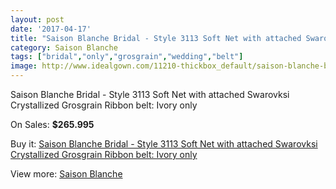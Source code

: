 ```yaml
---
layout: post
date: '2017-04-17'
title: "Saison Blanche Bridal - Style 3113 Soft Net with attached Swarovksi Crystallized Grosgrain Ribbon belt: Ivory only"
category: Saison Blanche
tags: ["bridal","only","grosgrain","wedding","belt"]
image: http://www.idealgown.com/11210-thickbox_default/saison-blanche-bridal-style-3113-soft-net-with-attached-swarovksi-crystallized-grosgrain-ribbon-belt-ivory-only.jpg
---
```

Saison Blanche Bridal - Style 3113 Soft Net with attached Swarovksi Crystallized Grosgrain Ribbon belt: Ivory only

On Sales: **$265.995**
<a href="https://www.idealgown.com/en/saison-blanche/4593-saison-blanche-bridal-style-3113-soft-net-with-attached-swarovksi-crystallized-grosgrain-ribbon-belt-ivory-only.html"><amp-img layout="responsive" width="600" height="600" src="//www.idealgown.com/11210-thickbox_default/saison-blanche-bridal-style-3113-soft-net-with-attached-swarovksi-crystallized-grosgrain-ribbon-belt-ivory-only.jpg" alt="Saison Blanche Bridal - Style 3113 Soft Net with attached Swarovksi Crystallized Grosgrain Ribbon belt: Ivory only 0" /></a>
<a href="https://www.idealgown.com/en/saison-blanche/4593-saison-blanche-bridal-style-3113-soft-net-with-attached-swarovksi-crystallized-grosgrain-ribbon-belt-ivory-only.html"><amp-img layout="responsive" width="600" height="600" src="//www.idealgown.com/11213-thickbox_default/saison-blanche-bridal-style-3113-soft-net-with-attached-swarovksi-crystallized-grosgrain-ribbon-belt-ivory-only.jpg" alt="Saison Blanche Bridal - Style 3113 Soft Net with attached Swarovksi Crystallized Grosgrain Ribbon belt: Ivory only 1" /></a>
<a href="https://www.idealgown.com/en/saison-blanche/4593-saison-blanche-bridal-style-3113-soft-net-with-attached-swarovksi-crystallized-grosgrain-ribbon-belt-ivory-only.html"><amp-img layout="responsive" width="600" height="600" src="//www.idealgown.com/11212-thickbox_default/saison-blanche-bridal-style-3113-soft-net-with-attached-swarovksi-crystallized-grosgrain-ribbon-belt-ivory-only.jpg" alt="Saison Blanche Bridal - Style 3113 Soft Net with attached Swarovksi Crystallized Grosgrain Ribbon belt: Ivory only 2" /></a>
<a href="https://www.idealgown.com/en/saison-blanche/4593-saison-blanche-bridal-style-3113-soft-net-with-attached-swarovksi-crystallized-grosgrain-ribbon-belt-ivory-only.html"><amp-img layout="responsive" width="600" height="600" src="//www.idealgown.com/11211-thickbox_default/saison-blanche-bridal-style-3113-soft-net-with-attached-swarovksi-crystallized-grosgrain-ribbon-belt-ivory-only.jpg" alt="Saison Blanche Bridal - Style 3113 Soft Net with attached Swarovksi Crystallized Grosgrain Ribbon belt: Ivory only 3" /></a>

Buy it: [Saison Blanche Bridal - Style 3113 Soft Net with attached Swarovksi Crystallized Grosgrain Ribbon belt: Ivory only](https://www.idealgown.com/en/saison-blanche/4593-saison-blanche-bridal-style-3113-soft-net-with-attached-swarovksi-crystallized-grosgrain-ribbon-belt-ivory-only.html "Saison Blanche Bridal - Style 3113 Soft Net with attached Swarovksi Crystallized Grosgrain Ribbon belt: Ivory only")

View more: [Saison Blanche](https://www.idealgown.com/en/55-saison-blanche "Saison Blanche")